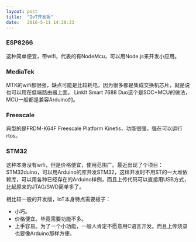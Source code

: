 ```yaml
---
layout: post
title:  "IoT开发板"
date:   2016-5-11 14:20:33
---
```


### ESP8266
这种简单便宜，带wifi，代表的有NodeMcu，可以用Node.js来开发小应用。

### MediaTek
MTK的wifi都很强，缺点可能是比较耗电，因为很多都是集成交换机芯片，就是说也可以用在低端路由器上面。
LinkIt Smart 7688 Duo这个是SOC+MCU的做法，MCU一般都是兼容Arduino的。

### Freescale
典型的是FRDM-K64F Freescale Platform Kinetis，功能很强，强在可以运行rtos。

### STM32
这种本身没有wifi，但是价格便宜，使用范围广。最近出现了个项目：STM32duino，可以用Arduino的库开发STM32，这样开发时不用ST的一大堆依赖库，可以用各种已经存在的Arduino样例，而且上传代码可以直接用USB方式，比起原来的JTAG/SWD简单多了。

相比较一般的开发版，IoT本身特点需要板子：

- 小巧。
- 价格便宜。毕竟需要功能不多。
- 上手容易。为了一个小功能，一般人肯定不愿意用C语言开发。而且上传烧录也要像Arduino那样方便。

